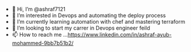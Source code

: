 - 👋 Hi, I’m @ashraf7121
- 👀 I’m interested in Devops and automating the deploy process
- 🌱 I’m currently learning automation with chef and mastering terraform
- 💞️ I’m looking to start my carrer in Devops engineer feild
- 📫 How to reach me ...https://www.linkedin.com/in/ashraf-ayub-mohammed-9bb7b51b2/

<!---
ashraf7121/ashraf7121 is a ✨ special ✨ repository because its `README.md` (this file) appears on your GitHub profile.
You can click the Preview link to take a look at your changes.
--->
